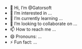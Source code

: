 - 👋 Hi, I’m @Gatorsoft
- 👀 I’m interested in ...
- 🌱 I’m currently learning ...
- 💞️ I’m looking to collaborate on ...
- 📫 How to reach me ...
- 😄 Pronouns: ...
- ⚡ Fun fact: ...

<!---
Gatorsoft/Gatorsoft is a ✨ special ✨ repository because its `README.md` (this file) appears on your GitHub profile.
You can click the Preview link to take a look at your changes.
--->
